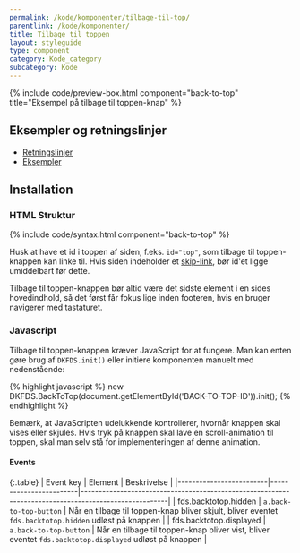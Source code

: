 ```yaml
---
permalink: /kode/komponenter/tilbage-til-top/
parentlink: /kode/komponenter/
title: Tilbage til toppen
layout: styleguide
type: component
category: Kode_category
subcategory: Kode
---
```

{% include code/preview-box.html component="back-to-top" title="Eksempel på tilbage til toppen-knap" %}

## Eksempler og retningslinjer
<ul class="nobullet-list">
    <li><a href="/komponenter/tilbage-til-top/#retningslinjer">Retningslinjer</a></li>
    <li><a href="/komponenter/tilbage-til-top/">Eksempler</a></li>
</ul>

## Installation

### HTML Struktur

{% include code/syntax.html component="back-to-top" %}

Husk at have et id i toppen af siden, f.eks. `id="top"`, som tilbage til toppen-knappen kan linke til. Hvis siden indeholder et <a href="/komponenter/skip-link/">skip-link</a>, bør id'et ligge umiddelbart før dette.

Tilbage til toppen-knappen bør altid være det sidste element i en sides hovedindhold, så det først får fokus lige inden footeren, hvis en bruger navigerer med tastaturet.

### Javascript
Tilbage til toppen-knappen kræver JavaScript for at fungere. Man kan enten gøre brug af `DKFDS.init()` eller initiere komponenten manuelt med nedenstående:

{% highlight javascript %}
new DKFDS.BackToTop(document.getElementById('BACK-TO-TOP-ID')).init();
{% endhighlight %}

Bemærk, at JavaScripten udelukkende kontrollerer, hvornår knappen skal vises eller skjules. Hvis tryk på knappen skal lave en scroll-animation til toppen, skal man selv stå for implementeringen af denne animation.

#### Events

{:.table}
| Event key               | Element                | Beskrivelse                                                                                          |
|-------------------------|------------------------|------------------------------------------------------------------------------------------------------|
| fds.backtotop.hidden    | `a.back-to-top-button` | Når en tilbage til toppen-knap bliver skjult, bliver eventet `fds.backtotop.hidden` udløst på knappen   |
| fds.backtotop.displayed | `a.back-to-top-button` | Når en tilbage til toppen-knap bliver vist, bliver eventet `fds.backtotop.displayed` udløst på knappen  |